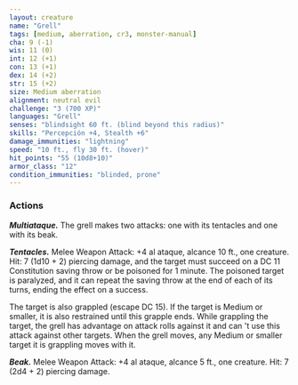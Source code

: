```yaml
---
layout: creature
name: "Grell"
tags: [medium, aberration, cr3, monster-manual]
cha: 9 (-1)
wis: 11 (0)
int: 12 (+1)
con: 13 (+1)
dex: 14 (+2)
str: 15 (+2)
size: Medium aberration
alignment: neutral evil
challenge: "3 (700 XP)"
languages: "Grell"
senses: "blindsight 60 ft. (blind beyond this radius)"
skills: "Percepción +4, Stealth +6"
damage_immunities: "lightning"
speed: "10 ft., fly 30 ft. (hover)"
hit_points: "55 (10d8+10)"
armor_class: "12"
condition_immunities: "blinded, prone"
---
```


### Actions

***Multiataque.*** The grell makes two attacks: one with its tentacles and one with its beak.

***Tentacles.*** Melee Weapon Attack: +4 al ataque, alcance 10 ft., one creature. Hit: 7 (1d10 + 2) piercing damage, and the target must succeed on a DC 11 Constitution saving throw or be poisoned for 1 minute. The poisoned target is paralyzed, and it can repeat the saving throw at the end of each of its turns, ending the effect on a success.

The target is also grappled (escape DC 15). If the target is Medium or smaller, it is also restrained until this grapple ends. While grappling the target, the grell has advantage on attack rolls against it and can 't use this attack against other targets. When the grell moves, any Medium or smaller target it is grappling moves with it.

***Beak.*** Melee Weapon Attack: +4 al ataque, alcance 5 ft., one creature. Hit: 7 (2d4 + 2) piercing damage.